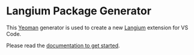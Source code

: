 # Langium Package Generator

This [Yeoman](https://yeoman.io) generator is used to create a new [Langium](https://langium.org/) extension for VS Code.

Please read the [documentation to get started](https://langium.org/docs/getting-started/).
